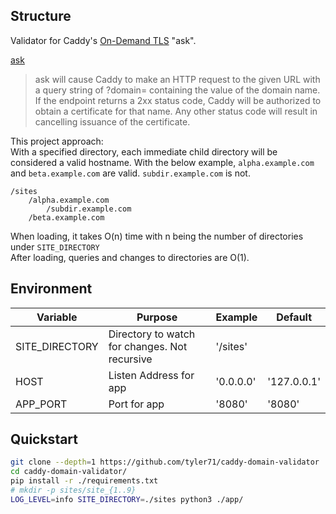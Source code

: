 
## Structure

Validator for Caddy's [On-Demand TLS](https://caddyserver.com/docs/automatic-https#on-demand-tls) "ask".

[ask](https://caddyserver.com/docs/caddyfile/options#on-demand-tls)
> ask will cause Caddy to make an HTTP request to the given URL with a query string of ?domain= containing the value of the domain name. If the endpoint returns a 2xx status code, Caddy will be authorized to obtain a certificate for that name. Any other status code will result in cancelling issuance of the certificate.

This project approach:  
With a specified directory, each immediate child directory will be considered a valid hostname.
With the below example, `alpha.example.com` and `beta.example.com` are valid. `subdir.example.com` is not.

```
/sites
    /alpha.example.com
        /subdir.example.com
    /beta.example.com
```

When loading, it takes O(n) time with n being the number of directories under `SITE_DIRECTORY`  
After loading, queries and changes to directories are O(1).

## Environment

| Variable       | Purpose                                       | Example   | Default     |
|----------------|-----------------------------------------------|-----------|-------------|
| SITE_DIRECTORY | Directory to watch for changes. Not recursive | '/sites'  |             |
| HOST           | Listen Address for app                        | '0.0.0.0' | '127.0.0.1' |
| APP_PORT       | Port for app                                  | '8080'    | '8080'      |

## Quickstart

```bash
git clone --depth=1 https://github.com/tyler71/caddy-domain-validator
cd caddy-domain-validator/
pip install -r ./requirements.txt
# mkdir -p sites/site_{1..9}
LOG_LEVEL=info SITE_DIRECTORY=./sites python3 ./app/
```